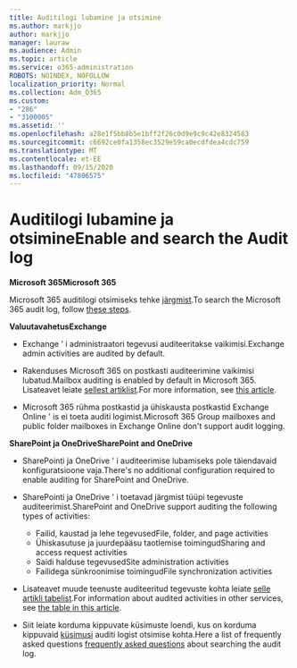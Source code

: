 ```yaml
---
title: Auditilogi lubamine ja otsimine
ms.author: markjjo
author: markjjo
manager: lauraw
ms.audience: Admin
ms.topic: article
ms.service: o365-administration
ROBOTS: NOINDEX, NOFOLLOW
localization_priority: Normal
ms.collection: Adm_O365
ms.custom:
- "286"
- "3100005"
ms.assetid: ''
ms.openlocfilehash: a28e1f5bb8b5e1bff2f26c0d9e9c9c42e8324583
ms.sourcegitcommit: c6692ce0fa1358ec3529e59ca0ecdfdea4cdc759
ms.translationtype: MT
ms.contentlocale: et-EE
ms.lasthandoff: 09/15/2020
ms.locfileid: "47806575"
---
```

# <a name="enable-and-search-the-audit-log"></a><span data-ttu-id="6392d-102">Auditilogi lubamine ja otsimine</span><span class="sxs-lookup"><span data-stu-id="6392d-102">Enable and search the Audit log</span></span>

<span data-ttu-id="6392d-103">**Microsoft 365**</span><span class="sxs-lookup"><span data-stu-id="6392d-103">**Microsoft 365**</span></span>

<span data-ttu-id="6392d-104">Microsoft 365 auditilogi otsimiseks tehke [järgmist](https://docs.microsoft.com/microsoft-365/compliance/search-the-audit-log-in-security-and-compliance#search-the-audit-log).</span><span class="sxs-lookup"><span data-stu-id="6392d-104">To search the Microsoft 365 audit log, follow [these steps](https://docs.microsoft.com/microsoft-365/compliance/search-the-audit-log-in-security-and-compliance#search-the-audit-log).</span></span>

<span data-ttu-id="6392d-105">**Valuutavahetus**</span><span class="sxs-lookup"><span data-stu-id="6392d-105">**Exchange**</span></span>

- <span data-ttu-id="6392d-106">Exchange ' i administraatori tegevusi auditeeritakse vaikimisi.</span><span class="sxs-lookup"><span data-stu-id="6392d-106">Exchange admin activities are audited by default.</span></span>

- <span data-ttu-id="6392d-107">Rakenduses Microsoft 365 on postkasti auditeerimine vaikimisi lubatud.</span><span class="sxs-lookup"><span data-stu-id="6392d-107">Mailbox auditing is enabled by default in Microsoft 365.</span></span> <span data-ttu-id="6392d-108">Lisateavet leiate  [sellest artiklist](https://docs.microsoft.com/microsoft-365/compliance/enable-mailbox-auditing).</span><span class="sxs-lookup"><span data-stu-id="6392d-108">For more information, see  [this article](https://docs.microsoft.com/microsoft-365/compliance/enable-mailbox-auditing).</span></span>

- <span data-ttu-id="6392d-109">Microsoft 365 rühma postkastid ja ühiskausta postkastid Exchange Online ' is ei toeta auditi logimist.</span><span class="sxs-lookup"><span data-stu-id="6392d-109">Microsoft 365 Group mailboxes and public folder mailboxes in Exchange Online don't support audit logging.</span></span>

<span data-ttu-id="6392d-110">**SharePoint ja OneDrive**</span><span class="sxs-lookup"><span data-stu-id="6392d-110">**SharePoint and OneDrive**</span></span>

- <span data-ttu-id="6392d-111">SharePointi ja OneDrive ' i auditeerimise lubamiseks pole täiendavaid konfiguratsioone vaja.</span><span class="sxs-lookup"><span data-stu-id="6392d-111">There's no additional configuration required to enable auditing for SharePoint and OneDrive.</span></span>

- <span data-ttu-id="6392d-112">SharePointi ja OneDrive ' i toetavad järgmist tüüpi tegevuste auditeerimist.</span><span class="sxs-lookup"><span data-stu-id="6392d-112">SharePoint and OneDrive support auditing the following types of activities:</span></span>

    - <span data-ttu-id="6392d-113">Failid, kaustad ja lehe tegevused</span><span class="sxs-lookup"><span data-stu-id="6392d-113">File, folder, and page activities</span></span>
    - <span data-ttu-id="6392d-114">Ühiskasutuse ja juurdepääsu taotlemise toimingud</span><span class="sxs-lookup"><span data-stu-id="6392d-114">Sharing and access request activities</span></span>
    - <span data-ttu-id="6392d-115">Saidi halduse tegevused</span><span class="sxs-lookup"><span data-stu-id="6392d-115">Site administration activities</span></span>
    - <span data-ttu-id="6392d-116">Failidega sünkroonimise toimingud</span><span class="sxs-lookup"><span data-stu-id="6392d-116">File synchronization activities</span></span>

- <span data-ttu-id="6392d-117">Lisateavet muude teenuste auditeeritud tegevuste kohta leiate  [selle artikli tabelist](https://docs.microsoft.com/microsoft-365/compliance/search-the-audit-log-in-security-and-compliance#audited-activities).</span><span class="sxs-lookup"><span data-stu-id="6392d-117">For information about audited activities in other services, see  [the table in this article](https://docs.microsoft.com/microsoft-365/compliance/search-the-audit-log-in-security-and-compliance#audited-activities).</span></span>

- <span data-ttu-id="6392d-118">Siit leiate korduma kippuvate küsimuste loendi, kus on korduma kippuvaid [küsimusi](https://docs.microsoft.com/microsoft-365/compliance/search-the-audit-log-in-security-and-compliance#frequently-asked-questions) auditi logist otsimise kohta.</span><span class="sxs-lookup"><span data-stu-id="6392d-118">Here a list of frequently asked questions [frequently asked questions](https://docs.microsoft.com/microsoft-365/compliance/search-the-audit-log-in-security-and-compliance#frequently-asked-questions) about searching the audit log.</span></span>